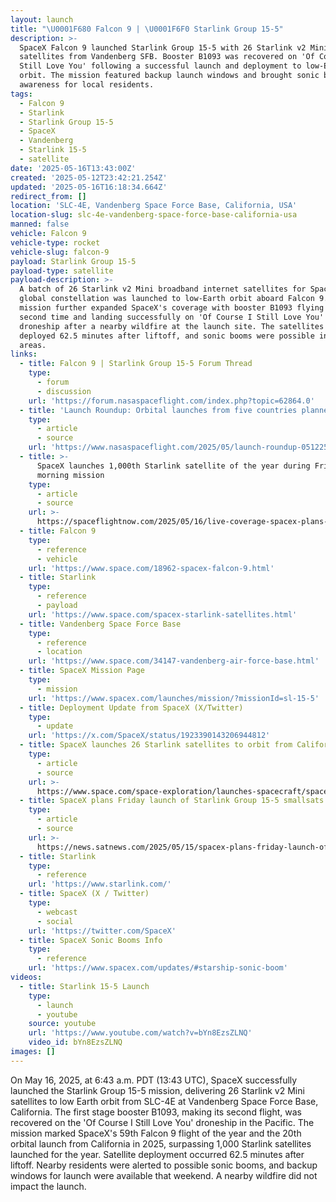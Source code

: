 ```yaml
---
layout: launch
title: "\U0001F680 Falcon 9 | \U0001F6F0 Starlink Group 15-5"
description: >-
  SpaceX Falcon 9 launched Starlink Group 15-5 with 26 Starlink v2 Mini
  satellites from Vandenberg SFB. Booster B1093 was recovered on 'Of Course I
  Still Love You' following a successful launch and deployment to low-Earth
  orbit. The mission featured backup launch windows and brought sonic boom
  awareness for local residents.
tags:
  - Falcon 9
  - Starlink
  - Starlink Group 15-5
  - SpaceX
  - Vandenberg
  - Starlink 15-5
  - satellite
date: '2025-05-16T13:43:00Z'
created: '2025-05-12T23:42:21.254Z'
updated: '2025-05-16T16:18:34.664Z'
redirect_from: []
location: 'SLC-4E, Vandenberg Space Force Base, California, USA'
location-slug: slc-4e-vandenberg-space-force-base-california-usa
manned: false
vehicle: Falcon 9
vehicle-type: rocket
vehicle-slug: falcon-9
payload: Starlink Group 15-5
payload-type: satellite
payload-description: >-
  A batch of 26 Starlink v2 Mini broadband internet satellites for SpaceX's
  global constellation was launched to low-Earth orbit aboard Falcon 9. The
  mission further expanded SpaceX's coverage with booster B1093 flying for the
  second time and landing successfully on 'Of Course I Still Love You' (OCISLY)
  droneship after a nearby wildfire at the launch site. The satellites were
  deployed 62.5 minutes after liftoff, and sonic booms were possible in nearby
  areas.
links:
  - title: Falcon 9 | Starlink Group 15-5 Forum Thread
    type:
      - forum
      - discussion
    url: 'https://forum.nasaspaceflight.com/index.php?topic=62864.0'
  - title: 'Launch Roundup: Orbital launches from five countries planned'
    type:
      - article
      - source
    url: 'https://www.nasaspaceflight.com/2025/05/launch-roundup-051225/'
  - title: >-
      SpaceX launches 1,000th Starlink satellite of the year during Friday
      morning mission
    type:
      - article
      - source
    url: >-
      https://spaceflightnow.com/2025/05/16/live-coverage-spacex-plans-morning-launch-of-starlink-satellites-from-california/
  - title: Falcon 9
    type:
      - reference
      - vehicle
    url: 'https://www.space.com/18962-spacex-falcon-9.html'
  - title: Starlink
    type:
      - reference
      - payload
    url: 'https://www.space.com/spacex-starlink-satellites.html'
  - title: Vandenberg Space Force Base
    type:
      - reference
      - location
    url: 'https://www.space.com/34147-vandenberg-air-force-base.html'
  - title: SpaceX Mission Page
    type:
      - mission
    url: 'https://www.spacex.com/launches/mission/?missionId=sl-15-5'
  - title: Deployment Update from SpaceX (X/Twitter)
    type:
      - update
    url: 'https://x.com/SpaceX/status/1923390143206944812'
  - title: SpaceX launches 26 Starlink satellites to orbit from California (video)
    type:
      - article
      - source
    url: >-
      https://www.space.com/space-exploration/launches-spacecraft/spacex-launches-26-starlink-satellites-to-orbit-from-california-video
  - title: SpaceX plans Friday launch of Starlink Group 15-5 smallsats
    type:
      - article
      - source
    url: >-
      https://news.satnews.com/2025/05/15/spacex-plans-friday-launch-of-starlink-group-15-5-smallsats/
  - title: Starlink
    type:
      - reference
    url: 'https://www.starlink.com/'
  - title: SpaceX (X / Twitter)
    type:
      - webcast
      - social
    url: 'https://twitter.com/SpaceX'
  - title: SpaceX Sonic Booms Info
    type:
      - reference
    url: 'https://www.spacex.com/updates/#starship-sonic-boom'
videos:
  - title: Starlink 15-5 Launch
    type:
      - launch
      - youtube
    source: youtube
    url: 'https://www.youtube.com/watch?v=bYn8EzsZLNQ'
    video_id: bYn8EzsZLNQ
images: []
---
```

On May 16, 2025, at 6:43 a.m. PDT (13:43 UTC), SpaceX successfully launched the Starlink Group 15-5 mission, delivering 26 Starlink v2 Mini satellites to low Earth orbit from SLC-4E at Vandenberg Space Force Base, California. The first stage booster B1093, making its second flight, was recovered on the 'Of Course I Still Love You' droneship in the Pacific. The mission marked SpaceX's 59th Falcon 9 flight of the year and the 20th orbital launch from California in 2025, surpassing 1,000 Starlink satellites launched for the year. Satellite deployment occurred 62.5 minutes after liftoff. Nearby residents were alerted to possible sonic booms, and backup windows for launch were available that weekend. A nearby wildfire did not impact the launch.
